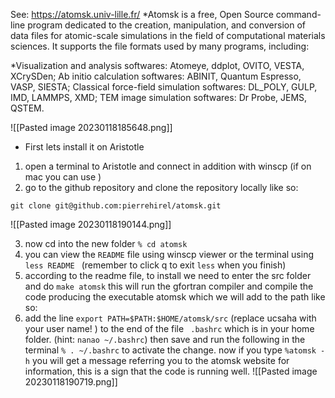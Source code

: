 See: https://atomsk.univ-lille.fr/
*Atomsk is a free, Open Source command-line program dedicated to the creation, manipulation, and conversion of data files for atomic-scale simulations in the field of computational materials sciences. It supports the file formats used by many programs, including:

*Visualization and analysis softwares: Atomeye, ddplot, OVITO, VESTA, XCrySDen;
Ab initio calculation softwares: ABINIT, Quantum Espresso, VASP, SIESTA;
Classical force-field simulation softwares: DL_POLY, GULP, IMD, LAMMPS, XMD;
TEM image simulation softwares: Dr Probe, JEMS, QSTEM.

![[Pasted image 20230118185648.png]]


- First lets install it on Aristotle 
1. open a terminal to Aristotle and connect in addition with winscp (if on mac you can use )
2. go to the github repository and clone the repository locally like so: 
```shell
git clone git@github.com:pierrehirel/atomsk.git
```
![[Pasted image 20230118190144.png]]

3. now cd into the new folder `% cd atomsk`
4. you can view the `README` file using winscp viewer or the terminal using `less README ` (remember to click q to exit `less` when you finish)
5. according to the readme file, to install we need to enter the src folder and do `make atomsk` this will run the gfortran compiler and compile the code producing the executable atomsk which we will add to the path like so: 
6. add the line `export PATH=$PATH:$HOME/atomsk/src` (replace ucsaha with your user name! ) to the end of the file ` .bashrc` which is in your home folder. (hint: `nanao ~/.bashrc`) then save and run the following in the terminal `% . ~/.bashrc` to activate the change. now if you type `%atomsk -h` you will get a message referring you to the atomsk website for information, this is a sign that the code is running well. 
![[Pasted image 20230118190719.png]]
